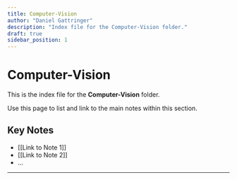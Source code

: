 ```yaml
---
title: Computer-Vision
author: "Daniel Gattringer"
description: "Index file for the Computer-Vision folder."
draft: true
sidebar_position: 1
---
```

# Computer-Vision

This is the index file for the **Computer-Vision** folder.

Use this page to list and link to the main notes within this section.

## Key Notes

* [[Link to Note 1]]
* [[Link to Note 2]]
* ...

---
